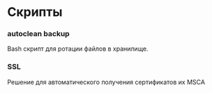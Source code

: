 # Скрипты

### autoclean backup
Bash скрипт для ротации файлов в хранилище.

### SSL
Решение для автоматического получения сертификатов их MSCA